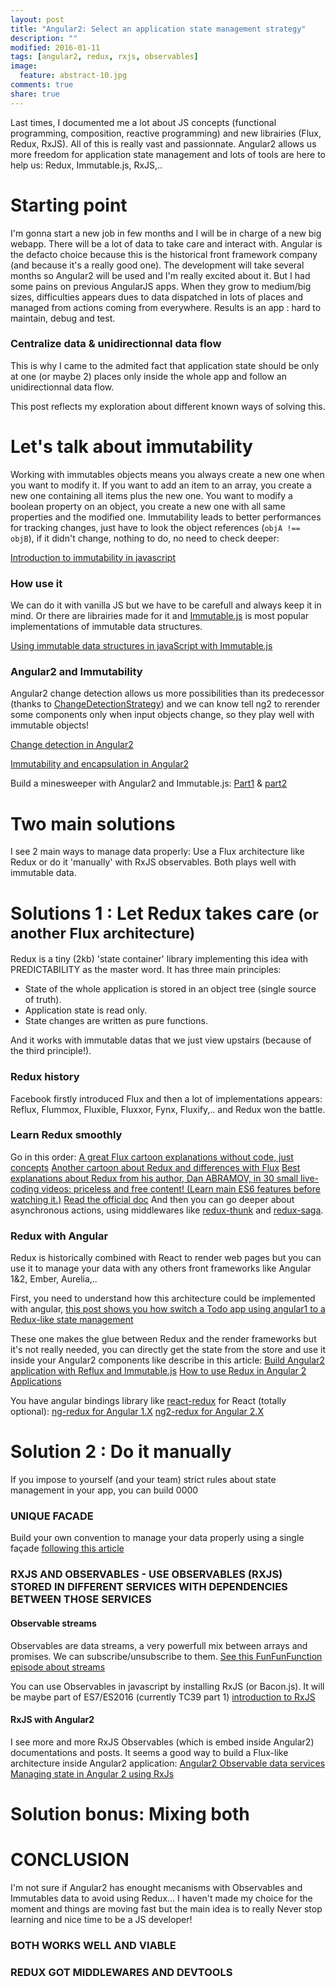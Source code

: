 ```yaml
---
layout: post
title: "Angular2: Select an application state management strategy"
description: ""
modified: 2016-01-11
tags: [angular2, redux, rxjs, observables]
image:
  feature: abstract-10.jpg
comments: true
share: true  
---
```


Last times, I documented me a lot about JS concepts (functional programming, composition, reactive programming) and new librairies (Flux, Redux, RxJS). All of this is really vast and passionnate.
Angular2 allows us more freedom for application state management and lots of tools are here to help us: Redux, Immutable.js, RxJS,..

# Starting point

I'm gonna start a new job in few months and I will be in charge of a new big webapp. There will be a lot of data to take care and interact with. Angular is the defacto choice because this is the historical front framework company (and because it's a really good one). The development will take several months so Angular2 will be used and I'm really excited about it.
But I had some pains on previous AngularJS apps. When they grow to medium/big sizes, difficulties appears dues to data dispatched in lots of places and managed from actions coming from everywhere.
Results is an app : hard to maintain, debug and test.

### Centralize data & unidirectionnal data flow

This is why I came to the admited fact that application state should be only at one (or maybe 2) places only inside the whole app and follow an unidirectionnal data flow.

This post reflects my exploration about different known ways of solving this.


# Let's talk about immutability

Working with immutables objects means you always create a new one when you want to modify it. If you want to add an item to an array, you create a new one containing all items plus the new one. You want to modify a boolean property on an object, you create a new one with all same properties and the modified one.
Immutability leads to better performances for tracking changes, just have to look the object references (`objA !== objB`), if it didn't change, nothing to do, no need to check deeper:

[Introduction to immutability in javascript](http://www.sitepoint.com/immutability-javascript/)

### How use it
We can do it with vanilla JS but we have to be carefull and always keep it in mind. Or there are librairies made for it and [Immutable.js](https://facebook.github.io/immutable-js/) is most popular implementations of immutable data structures.

[Using immutable data structures in javaScript with Immutable.js](http://jlongster.com/Using-Immutable-Data-Structures-in-JavaScript)

### Angular2 and Immutability
Angular2 change detection allows us more possibilities than its predecessor (thanks to [ChangeDetectionStrategy](https://angular.io/docs/js/latest/api/core/ChangeDetectionStrategy-enum.html)) and we can know tell ng2 to rerender some components only when input objects change, so they play well with immutable objects!

[Change detection in Angular2](http://victorsavkin.com/post/110170125256/change-detection-in-angular-2)

[Immutability and encapsulation in Angular2](http://victorsavkin.com/post/133936129316/angular-immutability-and-encapsulation)

Build a minesweeper with Angular2 and Immutable.js: [Part1](http://www.jvandemo.com/how-to-build-minesweeper-using-angular-2-and-immutable-js/) & [part2](http://www.jvandemo.com/how-i-optimized-minesweeper-using-angular-2-and-immutable-js-to-make-it-insanely-fast/)


# Two main solutions

I see 2 main ways to manage data properly: Use a Flux architecture like Redux or do it 'manually' with RxJS observables.
Both plays well with immutable data.

# Solutions 1 : Let Redux takes care <small>(or another Flux architecture)</small>

Redux is a tiny (2kb) 'state container' library implementing this idea with PREDICTABILITY as the master word. It has three main principles:

* State of the whole application is stored in an object tree (single source of truth).
* Application state is read only.
* State changes are written as pure functions.

And it works with immutable datas that we just view upstairs (because of the third principle!).

### Redux history

Facebook firstly introduced Flux and then a lot of implementations appears: Reflux, Flummox, Fluxible, Fluxxor, Fynx, Fluxify,.. and Redux won the battle.

### Learn Redux smoothly

Go in this order:
[A great Flux cartoon explanations without code, just concepts](https://code-cartoons.com/a-cartoon-guide-to-flux-6157355ab207#.otzw12wgi)
[Another cartoon about Redux and differences with Flux](https://code-cartoons.com/a-cartoon-intro-to-redux-3afb775501a6#.ub8gstdmo)
[Best explanations about Redux from his author, Dan ABRAMOV, in 30 small live-coding videos: priceless and free content! (Learn main ES6 features before watching it.)](https://egghead.io/series/getting-started-with-redux )
[Read the official doc](http://redux.js.org/)
And then you can go deeper about asynchronous actions, using middlewares like [redux-thunk](https://github.com/gaearon/redux-thunk) and [redux-saga](https://github.com/yelouafi/redux-saga).

### Redux with Angular

Redux is historically combined with React to render web pages but you can use it to manage your data with any others front frameworks like Angular 1&2, Ember, Aurelia,..

First, you need to understand how this architecture could be implemented with angular, [this post shows you how switch a Todo app using angular1 to a Redux-like state management](https://medium.com/@riadbenguella/understand-unidirectional-data-flow-by-practice-rewrite-an-angularjs-application-55cb5d8cb620#.iy8e20x6v)

These one makes the glue between Redux and the render frameworks but it's not really needed, you can directly get the state from the store and use it inside your Angular2 components like describe in this article:
[Build Angular2 application with Reflux and Immutable.js](http://blog.jhades.org/angular-2-application-architecture-building-flux-like-apps-using-redux-and-immutable-js-js/)
[How to use Redux in Angular 2 Applications](https://medium.com/google-developer-experts/angular-2-introduction-to-redux-1cf18af27e6e#.37etee7to)

You have angular bindings library like [react-redux](https://github.com/rackt/react-redux) for React (totally optional):
[ng-redux for Angular 1.X](https://github.com/wbuchwalter/ng-redux)
[ng2-redux for Angular 2.X](https://github.com/wbuchwalter/ng2-redux)


# Solution 2 : Do it manually

If you impose to yourself (and your team) strict rules about state management in your app, you can build 0000

### UNIQUE FACADE
Build your own convention to manage your data properly using a single façade [following this article](https://medium.com/@bojzi/anatomy-of-a-large-angular-application-f098e5e36994#.8syee5imx)

### RXJS AND OBSERVABLES - USE OBSERVABLES (RXJS) STORED IN DIFFERENT SERVICES WITH DEPENDENCIES BETWEEN THOSE SERVICES

#### Observable streams
Observables are data streams, a very powerfull mix between arrays and promises. We can subscribe/unsubscribe to them.
[See this FunFunFunction episode about streams](https://www.youtube.com/watch?v=UD2dZw9iHCc)

You can use Observables in javascript by installing RxJS (or Bacon.js). It will be maybe part of ES7/ES2016 (currently TC39 part 1)
[introduction to RxJS](https://medium.com/@andrestaltz/2-minute-introduction-to-rx-24c8ca793877#.sqrb8l4jk)

#### RxJS with Angular2
I see more and more RxJS Observables (which is embed inside Angular2) documentations and posts. It seems a good way to build a Flux-like architecture inside Angular2 application:
[Angular2 Observable data services](http://coryrylan.com/blog/angular-2-observable-data-services)
[Managing state in Angular 2 using RxJs](https://medium.com/front-end-developers/managing-state-in-angular-2-using-rxjs-b849d6bbd5a5#.w82rdllt5)

# Solution bonus: Mixing both

# CONCLUSION

I'm not sure if Angular2 has enought mecanisms with Observables and Immutables data to avoid using Redux...
I haven't made my choice for the moment and things are moving fast but the main idea is to really
Never stop learning and nice time to be a JS developer!

### BOTH WORKS WELL AND VIABLE

### REDUX GOT MIDDLEWARES AND DEVTOOLS
